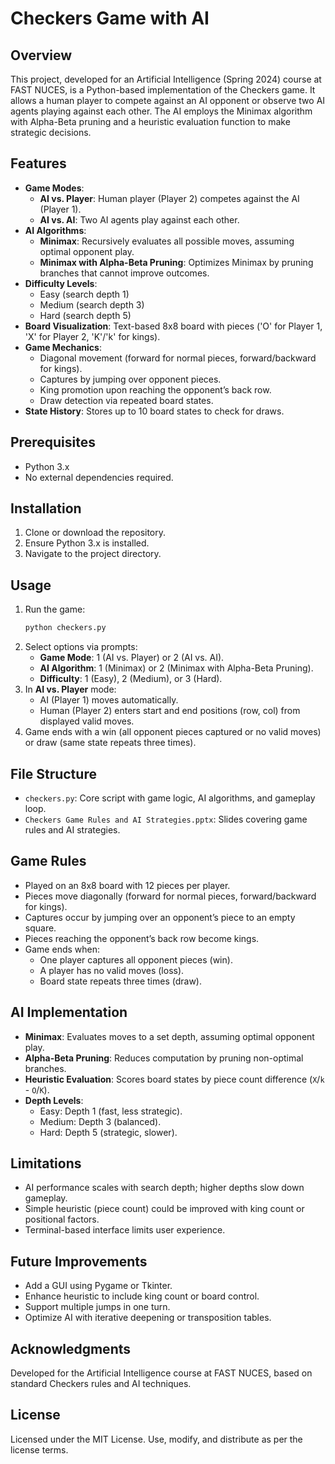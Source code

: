 # Checkers Game with AI

## Overview
This project, developed for an Artificial Intelligence (Spring 2024) course at FAST NUCES, is a Python-based implementation of the Checkers game. It allows a human player to compete against an AI opponent or observe two AI agents playing against each other. The AI employs the Minimax algorithm with Alpha-Beta pruning and a heuristic evaluation function to make strategic decisions.

## Features
- **Game Modes**:
  - **AI vs. Player**: Human player (Player 2) competes against the AI (Player 1).
  - **AI vs. AI**: Two AI agents play against each other.
- **AI Algorithms**:
  - **Minimax**: Recursively evaluates all possible moves, assuming optimal opponent play.
  - **Minimax with Alpha-Beta Pruning**: Optimizes Minimax by pruning branches that cannot improve outcomes.
- **Difficulty Levels**:
  - Easy (search depth 1)
  - Medium (search depth 3)
  - Hard (search depth 5)
- **Board Visualization**: Text-based 8x8 board with pieces ('O' for Player 1, 'X' for Player 2, 'K'/'k' for kings).
- **Game Mechanics**:
  - Diagonal movement (forward for normal pieces, forward/backward for kings).
  - Captures by jumping over opponent pieces.
  - King promotion upon reaching the opponent’s back row.
  - Draw detection via repeated board states.
- **State History**: Stores up to 10 board states to check for draws.

## Prerequisites
- Python 3.x
- No external dependencies required.

## Installation
1. Clone or download the repository.
2. Ensure Python 3.x is installed.
3. Navigate to the project directory.

## Usage
1. Run the game:
   ```bash
   python checkers.py
   ```
2. Select options via prompts:
   - **Game Mode**: 1 (AI vs. Player) or 2 (AI vs. AI).
   - **AI Algorithm**: 1 (Minimax) or 2 (Minimax with Alpha-Beta Pruning).
   - **Difficulty**: 1 (Easy), 2 (Medium), or 3 (Hard).
3. In **AI vs. Player** mode:
   - AI (Player 1) moves automatically.
   - Human (Player 2) enters start and end positions (row, col) from displayed valid moves.
4. Game ends with a win (all opponent pieces captured or no valid moves) or draw (same state repeats three times).

## File Structure
- `checkers.py`: Core script with game logic, AI algorithms, and gameplay loop.
- `Checkers Game Rules and AI Strategies.pptx`: Slides covering game rules and AI strategies.

## Game Rules
- Played on an 8x8 board with 12 pieces per player.
- Pieces move diagonally (forward for normal pieces, forward/backward for kings).
- Captures occur by jumping over an opponent’s piece to an empty square.
- Pieces reaching the opponent’s back row become kings.
- Game ends when:
  - One player captures all opponent pieces (win).
  - A player has no valid moves (loss).
  - Board state repeats three times (draw).

## AI Implementation
- **Minimax**: Evaluates moves to a set depth, assuming optimal opponent play.
- **Alpha-Beta Pruning**: Reduces computation by pruning non-optimal branches.
- **Heuristic Evaluation**: Scores board states by piece count difference (`X`/`k` - `O`/`K`).
- **Depth Levels**:
  - Easy: Depth 1 (fast, less strategic).
  - Medium: Depth 3 (balanced).
  - Hard: Depth 5 (strategic, slower).

## Limitations
- AI performance scales with search depth; higher depths slow down gameplay.
- Simple heuristic (piece count) could be improved with king count or positional factors.
- Terminal-based interface limits user experience.

## Future Improvements
- Add a GUI using Pygame or Tkinter.
- Enhance heuristic to include king count or board control.
- Support multiple jumps in one turn.
- Optimize AI with iterative deepening or transposition tables.

## Acknowledgments
Developed for the Artificial Intelligence course at FAST NUCES, based on standard Checkers rules and AI techniques.

## License
Licensed under the MIT License. Use, modify, and distribute as per the license terms.
